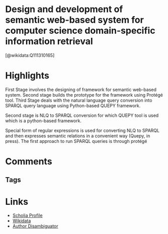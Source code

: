 
Design and development of semantic web-based system for computer science domain-specific information retrieval 
==========
  
  [@wikidata:Q111310165]  
  

# Highlights

First Stage involves the designing of framework for semantic web-based system. Second stage builds the prototype for the framework using Protégé tool. Third Stage deals with the natural language query conversion into SPARQL query language using Python-based QUEPY framework.

Second stage is NLQ to SPARQL conversion for which QUEPY tool is used which is a python-based framework. 

Special form of regular expressions is used for converting NLQ to SPARQL and then expresses semantic relations in a convenient way (Quepy, in press). The first approach to run SPARQL queries is through protégé


# Comments

## Tags

# Links
  
 * [Scholia Profile](https://scholia.toolforge.org/work/Q111310165)  
 * [Wikidata](https://www.wikidata.org/wiki/Q111310165)  
 * [Author Disambiguator](https://author-disambiguator.toolforge.org/work_item_oauth.php?id=Q111310165&batch_id=&match=1&author_list_id=&doit=Get+author+links+for+work)  
